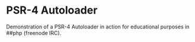 # PSR-4 Autoloader

Demonstration of a PSR-4 Autoloader in action for educational purposes in ##php (freenode IRC).
